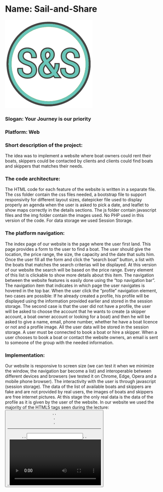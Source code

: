 # Name: Sail-and-Share
![logo](./img/icon.png)

### Slogan: Your Journey is our priority


### Platform: Web

### Short description of the project:
The idea was to implement a website where boat owners could rent their boats, skippers could be contacted by clients and clients could find boats and skippers that matches their needs. 

### The code architecture:
The HTML code for each feature of the website is written in a separate file. The css folder contain the css files needed, a bootstrap file to support responsivity for different layout sizes, datepicker file used to display properly an agenda when the user is asked to pick a date, and leaflet to show maps correctly in the details sections. The js folder contain javascript files and the img folder contain the images used.
No PHP used in this version of the code. For data storage we used Session Storage. 


### The platform navigation:

The index page of our website is the page where the user first land. This page provides a form to the user to find a boat. The user should give the location, the price range, the size, the capacity and the date that suits him. Once the user fill all the form and click the “search boat” button, a list with the boats that matches the search criterias will be displayed. At this version of our website the search will be based on the price range. Every element of this list is clickable to show more details about this item. The navigation between the website features is easily done using the “top navigation bar”. The navigation item that indicates in which page the user navigates is hovered in the top bar. When the user click the “profile” navigation element, two cases are possible: If he already created a profile, his profile will be displayed using the information provided earlier and stored in the session storage. The second case is that the user did not have a profile, the user will be asked to choose the account that he wants to create (a skipper account, a boat owner account or looking for a boat)  and then he will be asked to give a name, email, phone number, whether he have a boat licence or not and a profile image. All the user data will be stored in the session storage. A user must be connected to book a boat or hire a skipper. When a user chooses to book a boat or contact the website owners, an email is sent to someone of the group with the needed information.

### Implementation:

Our website is responsive to screen size (we can test it when we minimize the window, the navigation bar become a list) and interoperable between different devices and browsers (we tested it on Chrome, Edge, Opera and a mobile phone browser). The interactivity with the user is through javascript (session storage). The data of the list of available boats and skippers are fake and are not provided by real users, the images of boats and skippers are free internet pictures. At this stage the only real data is the data of the profile as it is given by the user of the website. In our website we used the majority of the HTML5 tags seen during the lecture: <button>, <canvas>, <div>, <footer>, <hr>, <img>, <input>, <link>, <nav>, <video>…. We used also javascript interactivity and local storage to store the user profile data. The file storage and Drag’n Drop feature are used to upload and store and display the user profile image.  

All the code and the files are provided with this report. All the HTML and CSS code has been validated using https://validator.w3.org/nu/ with no errors or warnings in order to respects W3C recommendation for HTML5.
An internet connection is required in order to make the code work properly in localhost. We tried also to host our web page in the following link:  https://sail-and-share-6b83c.firebaseapp.com/

### Authors:

- [BOUAOUN Radhwen](https://www.linkedin.com/in/radhwen-bouaoun/)
- TRONCY Pauline
- MIRABET HERRANZ Nélida 
